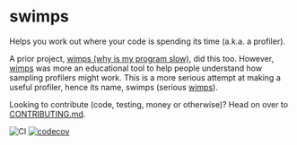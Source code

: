 # swimps
Helps you work out where your code is spending its time (a.k.a. a profiler).

A prior project, [wimps (why is my program slow)](https://github.com/OMGtechy/wimps), did this too. However, [wimps](https://github.com/OMGtechy/wimps) was more an educational tool to help people understand how sampling profilers might work. This is a more serious attempt at making a useful profiler, hence its name, swimps (serious [wimps](https://github.com/OMGtechy/wimps)).

Looking to contribute (code, testing, money or otherwise)? Head on over to [CONTRIBUTING.md](https://github.com/OMGtechy/swimps/blob/master/CONTRIBUTING.md).

![CI](https://github.com/OMGtechy/swimps/workflows/CI/badge.svg)
[![codecov](https://codecov.io/gh/OMGtechy/swimps/branch/master/graph/badge.svg)](https://codecov.io/gh/OMGtechy/swimps)


